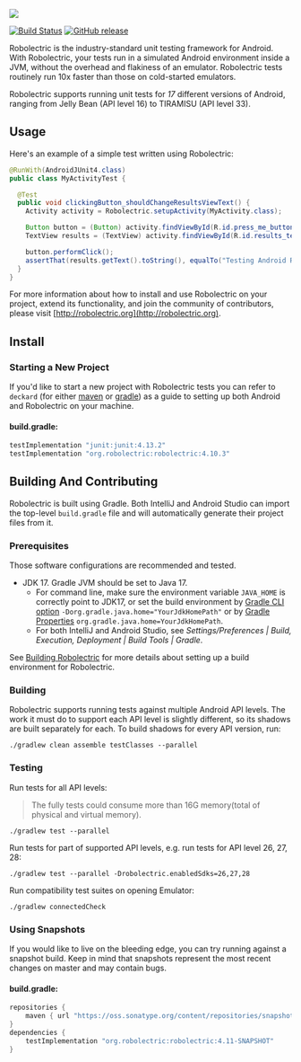 <a name="README">[<img src="https://rawgithub.com/robolectric/robolectric/master/images/robolectric-horizontal.png"/>](http://robolectric.org)</a>

[![Build Status](https://github.com/robolectric/robolectric/actions/workflows/tests.yml/badge.svg)](https://github.com/robolectric/robolectric/actions?query=workflow%3Atests)
[![GitHub release](https://img.shields.io/github/release/robolectric/robolectric.svg?maxAge=60)](https://github.com/robolectric/robolectric/releases)

Robolectric is the industry-standard unit testing framework for Android. With Robolectric, your tests run in a simulated Android environment inside a JVM, without the overhead and flakiness of an emulator. Robolectric tests routinely run 10x faster than those on cold-started emulators.

Robolectric supports running unit tests for *17* different versions of Android, ranging from Jelly Bean (API level 16) to TIRAMISU (API level 33).

## Usage

Here's an example of a simple test written using Robolectric:

```java
@RunWith(AndroidJUnit4.class)
public class MyActivityTest {

  @Test
  public void clickingButton_shouldChangeResultsViewText() {
    Activity activity = Robolectric.setupActivity(MyActivity.class);

    Button button = (Button) activity.findViewById(R.id.press_me_button);
    TextView results = (TextView) activity.findViewById(R.id.results_text_view);

    button.performClick();
    assertThat(results.getText().toString(), equalTo("Testing Android Rocks!"));
  }
}
```

For more information about how to install and use Robolectric on your project, extend its functionality, and join the community of contributors, please visit [http://robolectric.org](http://robolectric.org).

## Install

### Starting a New Project

If you'd like to start a new project with Robolectric tests you can refer to `deckard` (for either [maven](http://github.com/robolectric/deckard-maven) or [gradle](http://github.com/robolectric/deckard-gradle)) as a guide to setting up both Android and Robolectric on your machine.

#### build.gradle:

```groovy
testImplementation "junit:junit:4.13.2"
testImplementation "org.robolectric:robolectric:4.10.3"
```

## Building And Contributing

Robolectric is built using Gradle. Both IntelliJ and Android Studio can import the top-level `build.gradle` file and will automatically generate their project files from it.

### Prerequisites

Those software configurations are recommended and tested.

- JDK 17. Gradle JVM should be set to Java 17.
  - For command line, make sure the environment variable `JAVA_HOME` is correctly point to JDK17, or set the build environment by [Gradle CLI option](https://docs.gradle.org/current/userguide/command_line_interface.html#sec:environment_options) `-Dorg.gradle.java.home="YourJdkHomePath"` or by [Gradle Properties](https://docs.gradle.org/current/userguide/build_environment.html#sec:gradle_configuration_properties) `org.gradle.java.home=YourJdkHomePath`.
  - For both IntelliJ and Android Studio, see _Settings/Preferences | Build, Execution, Deployment | Build Tools | Gradle_.

See [Building Robolectric](http://robolectric.org/building-robolectric/) for more details about setting up a build environment for Robolectric.

### Building

Robolectric supports running tests against multiple Android API levels. The work it must do to support each API level is slightly different, so its shadows are built separately for each. To build shadows for every API version, run:

    ./gradlew clean assemble testClasses --parallel

### Testing

Run tests for all API levels:

> The fully tests could consume more than 16G memory(total of physical and virtual memory).

    ./gradlew test --parallel

Run tests for part of supported API levels, e.g. run tests for API level 26, 27, 28:

    ./gradlew test --parallel -Drobolectric.enabledSdks=26,27,28

Run compatibility test suites on opening Emulator:

    ./gradlew connectedCheck

### Using Snapshots

If you would like to live on the bleeding edge, you can try running against a snapshot build. Keep in mind that snapshots represent the most recent changes on master and may contain bugs.

#### build.gradle:

```groovy
repositories {
    maven { url "https://oss.sonatype.org/content/repositories/snapshots" }
}
dependencies {
    testImplementation "org.robolectric:robolectric:4.11-SNAPSHOT"
}
```
